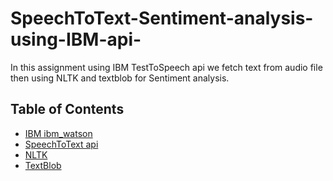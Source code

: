 # SpeechToText-Sentiment-analysis-using-IBM-api-
In this assignment using IBM TestToSpeech api we fetch text from audio file then using NLTK and textblob for Sentiment analysis.

## Table of Contents
- [IBM ibm_watson](#https://cloud.ibm.com/)
- [SpeechToText api](#https://cloud.ibm.com/services/speech-to-text/crn%3Av1%3Abluemix%3Apublic%3Aspeech-to-text%3Aus-south%3Aa%2Fc8fcbf2bc42d44f199f8dfa804c4e59f%3A1d39714a-87e5-428d-9b8c-8bcc96279c3b%3A%3A?paneId=manage)
- [NLTK](#NLTK)
- [TextBlob](#TextBlob)
